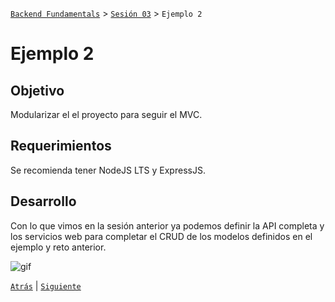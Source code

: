 [`Backend Fundamentals`](../../README.md) > [`Sesión 03`](../README.md) > `Ejemplo 2`

# Ejemplo 2

## Objetivo

Modularizar el el proyecto para seguir el MVC.

## Requerimientos

Se recomienda tener NodeJS LTS y ExpressJS.

## Desarrollo

Con lo que vimos en la sesión anterior ya podemos definir la API completa y los servicios web para completar el CRUD de los modelos definidos en el ejemplo y reto anterior.

![gif](https://blog-cdn.crowdcontent.com/crowdblog/gif-yay-7.gif)


[`Atrás`](../Reto-01) | [`Siguiente`](../Reto-02)

